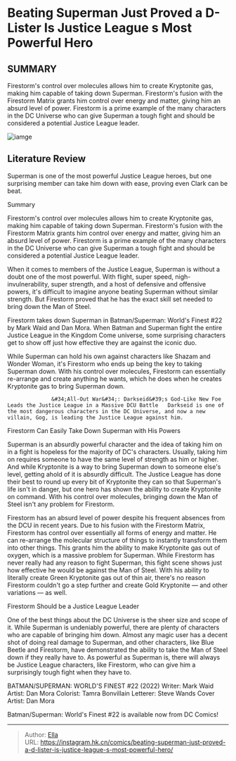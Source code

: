 # Beating Superman Just Proved a D-Lister Is Justice League s Most Powerful Hero


## SUMMARY 



  Firestorm&#39;s control over molecules allows him to create Kryptonite gas, making him capable of taking down Superman.   Firestorm&#39;s fusion with the Firestorm Matrix grants him control over energy and matter, giving him an absurd level of power.   Firestorm is a prime example of the many characters in the DC Universe who can give Superman a tough fight and should be considered a potential Justice League leader.  

![iamge](https://static1.srcdn.com/wordpress/wp-content/uploads/2023/11/superman-ray-gun.jpg)

## Literature Review

Superman is one of the most powerful Justice League heroes, but one surprising member can take him down with ease, proving even Clark can be beat.





Summary

  Firestorm&#39;s control over molecules allows him to create Kryptonite gas, making him capable of taking down Superman.   Firestorm&#39;s fusion with the Firestorm Matrix grants him control over energy and matter, giving him an absurd level of power.   Firestorm is a prime example of the many characters in the DC Universe who can give Superman a tough fight and should be considered a potential Justice League leader.  







When it comes to members of the Justice League, Superman is without a doubt one of the most powerful. With flight, super speed, nigh-invulnerability, super strength, and a host of defensive and offensive powers, it&#39;s difficult to imagine anyone beating Superman without similar strength. But Firestorm proved that he has the exact skill set needed to bring down the Man of Steel.

Firestorm takes down Superman in Batman/Superman: World&#39;s Finest #22 by Mark Waid and Dan Mora. When Batman and Superman fight the entire Justice League in the Kingdom Come universe, some surprising characters get to show off just how effective they are against the iconic duo.

          

While Superman can hold his own against characters like Shazam and Wonder Woman, it&#39;s Firestorm who ends up being the key to taking Superman down. With his control over molecules, Firestorm can essentially re-arrange and create anything he wants, which he does when he creates Kryptonite gas to bring Superman down.




                  &#34;All-Out War&#34;: Darkseid&#39;s God-Like New Foe Leads the Justice League in a Massive DCU Battle   Darkseid is one of the most dangerous characters in the DC Universe, and now a new villain, Gog, is leading the Justice League against him.   


 Firestorm Can Easily Take Down Superman with His Powers 
          

Superman is an absurdly powerful character and the idea of taking him on in a fight is hopeless for the majority of DC&#39;s characters. Usually, taking him on requires someone to have the same level of strength as him or higher. And while Kryptonite is a way to bring Superman down to someone else&#39;s level, getting ahold of it is absurdly difficult. The Justice League has done their best to round up every bit of Kryptonite they can so that Superman&#39;s life isn&#39;t in danger, but one hero has shown the ability to create Kryptonite on command. With his control over molecules, bringing down the Man of Steel isn&#39;t any problem for Firestorm.




Firestorm has an absurd level of power despite his frequent absences from the DCU in recent years. Due to his fusion with the Firestorm Matrix, Firestorm has control over essentially all forms of energy and matter. He can re-arrange the molecular structure of things to instantly transform them into other things. This grants him the ability to make Kryptonite gas out of oxygen, which is a massive problem for Superman. While Firestorm has never really had any reason to fight Superman, this fight scene shows just how effective he would be against the Man of Steel. With his ability to literally create Green Kryptonite gas out of thin air, there&#39;s no reason Firestorm couldn&#39;t go a step further and create Gold Kryptonite — and other variations — as well.



 Firestorm Should be a Justice League Leader 


          




One of the best things about the DC Universe is the sheer size and scope of it. While Superman is undeniably powerful, there are plenty of characters who are capable of bringing him down. Almost any magic user has a decent shot of doing real damage to Superman, and other characters, like Blue Beetle and Firestorm, have demonstrated the ability to take the Man of Steel down if they really have to. As powerful as Superman is, there will always be Justice League characters, like Firestorm, who can give him a surprisingly tough fight when they have to.

 BATMAN/SUPERMAN: WORLD&#39;S FINEST #22 (2022)                  Writer: Mark Waid   Artist: Dan Mora   Colorist: Tamra Bonvillain   Letterer: Steve Wands   Cover Artist: Dan Mora      



Batman/Superman: World&#39;s Finest #22 is available now from DC Comics!



---

> Author: [Ella](https://instagram.hk.cn/)  
> URL: https://instagram.hk.cn/comics/beating-superman-just-proved-a-d-lister-is-justice-league-s-most-powerful-hero/  


